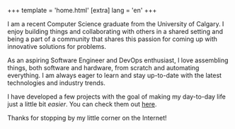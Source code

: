 +++
template = 'home.html'
[extra]
lang = 'en'
+++

I am a recent Computer Science graduate from the University of Calgary. I enjoy building things and collaborating with others in a shared setting and being a part of a community that shares this passion for coming up with innovative solutions for problems.

As an aspiring Software Engineer and DevOps enthusiast, I love assembling things, both software and hardware, from scratch and automating everything. I am always eager to learn and stay up-to-date with the latest technologies and industry trends.

I have developed a few projects with the goal of making my day-to-day life just a little bit _easier_. You can check them out [here](/projects).

Thanks for stopping by my little corner on the Internet!